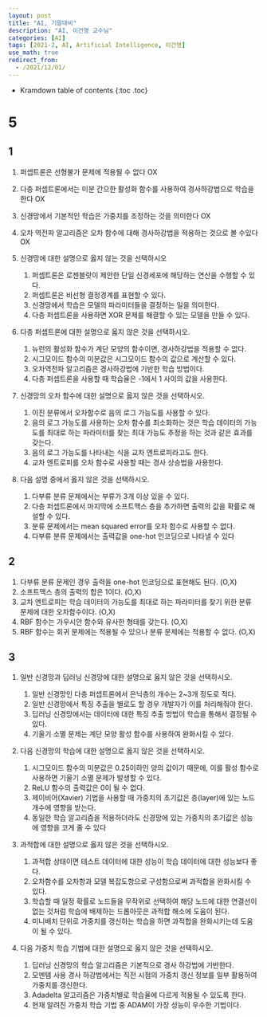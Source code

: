 ```yaml
---
layout: post
title: "AI, 기말대비"
description: "AI, 이건명 교수님"
categories: [AI]
tags: [2021-2, AI, Artificial Intelligence, 이건명]
use_math: true
redirect_from:
  - /2021/12/01/
---
```


* Kramdown table of contents
{:toc .toc}  


# 5

## 1

1. 퍼셉트론은 선형불가 문제에 적용될 수 없다 OX

2. 다층 퍼셉트론에서는 미분 간으한 활성화 함수를 사용하여 경사하강법으로 학습을 한다 OX

3. 신경망에서 기본적인 학습은 가중치를 조정하는 것을 의미한다 OX

4. 오차 역전파 알고리즘은 오차 함수에 대해 경사하강법을 적용하는 것으로 볼 수있다 OX

5. 신경망에 대한 설명으로 옳지 않는 것을 선택하시오
    1) 퍼셉트론은 로젠블랏이 제안한 단일 신경세포에 해당하는 연산을 수행할 수 있다.
    2) 퍼셉트론은 비선형 결정경계를 표현할 수 있다.
    3) 신경망에서 학습은 모델의 파라미터들을 결정하는 일을 의미한다.
    4) 다층 퍼셉트론을 사용하면 XOR 문제를 해결할 수 있는 모델을 만들 수 있다. 

6. 다층 퍼셉트론에 대한 설명으로 옳지 않은 것을 선택하시오.
    1) 뉴런의 활성화 함수가 계단 모양의 함수이면, 경사하강법을 적용할 수 없다. 
    2) 시그모이드 함수의 미분값은 시그모이드 함수의 값으로 계산할 수 있다.
    3) 오차역전파 알고리즘은 경사하강법에 기반한 학습 방법이다. 
    4) 다층 퍼셉트론을 사용할 때 학습율은 -1에서 1 사이의 값을 사용한다.

7. 신경망의 오차 함수에 대한 설명으로 옳지 않은 것을 선택하시오.
    1) 이진 분류에서 오차함수로 음의 로그 가능도를 사용할 수 있다.
    2) 음의 로그 가능도를 사용하는 오차 함수를 최소화하는 것은 학습 데이터의 가능도를 최대로 하는 파라미터를 찾는 최대 가능도 추정을 하는 것과 같은 효과를 갖는다. 
    3) 음의 로그 가능도를 나타내는 식을 교차 엔트로피라고도 한다. 
    4) 교차 엔트로피를 오차 함수로 사용할 때는 경사 상승법을 사용한다. 
    
8. 다음 설명 중에서 옳지 않은 것을 선택하시오.
    1) 다부류 분류 문제에서는 부류가 3개 이상 있을 수 있다.
    2) 다층 퍼셉트론에서 마지막에 소프트맥스 층을 추가하면 출력의 값을 확률로 해설할 수 있다.
    3) 분류 문제에서는 mean squared error를 오차 함수로 사용할 수 없다. 
    4) 다부류 분류 문제에서는 출력값을 one-hot 인코딩으로 나타낼 수 있다

## 2

1. 다부류 분류 문제인 경우 출력을 one-hot 인코딩으로 표현해도 된다. (O,X)
2. 소프트맥스 층의 출력의 합은 1이다. (O,X)
3. 교차 엔트로피는 학습 데이터의 가능도를 최대로 하는 파라미터를 찾기 위한 분류 문제에 대한 오차함수이다. (O,X) 
4. RBF 함수는 가우시안 함수와 유사한 형태를 갖는다. (O,X)
5. RBF 함수는 회귀 문제에는 적용될 수 있으나 분류 문제에는 적용할 수 없다. (O,X)


## 3

1. 일반 신경망과 딥러닝 신경망에 대한 설명으로 옳지 않은 것을 선택하시오.
    1) 일반 신경망인 다층 퍼셉트론에서 은닉층의 개수는 2~3개 정도로 적다. 
    2) 일반 신경망에서 특징 추출을 별로도 할 경우 개발자가 이를 처리해줘야 한다.
    3) 딥러닝 신경망에서는 데이터에 대한 특징 추출 방법이 학습을 통해서 결정될 수
있다. 
    4) 기울기 소멸 문제는 계단 모양 활성 함수를 사용하여 완화시킬 수 있다.

2. 다음 신경망의 학습에 대한 설명으로 옳지 않은 것을 선택하시오.
    1) 시그모이드 함수의 미분값은 0.25이하인 양의 값이기 때문에, 이를 활성 함수로 사용하면 기울기 소멸 문제가 발생할 수 있다.
    2) ReLU 함수의 출력값은 0이 될 수 없다.
    3) 제이비어(Xavier) 기법을 사용할 때 가중치의 초기값은 층(layer)에 있는 노드 개수에 영향을 받는다.
    4) 동일한 학습 알고리즘을 적용하더라도 신경망에 있는 가중치의 초기값은 성능에 영향을 코게 줄 수 있다

3. 과적합에 대한 설명으로 옳지 않은 것을 선택하시오. 
    1) 과적합 상태이면 테스트 데이터에 대한 성능이 학습 데이터에 대한 성능보다 좋다.
    2) 오차함수를 오차항과 모델 복잡도항으로 구성함으로써 과적합을 완화시킬 수 있다.
    3) 학습할 때 일정 확률로 노드들을 무작위로 선택하여 해당 노드에 대한 연결선이 없는 것처럼 학습에 배제하는 드롭아웃은 과적합 해소에 도움이 된다.
    4) 미니배치 단위로 가중치를 갱신하는 학습을 하면 과적합을 완화시키는데 도움이 될 수 있다.
4. 다음 가중치 학습 기법에 대한 설명으로 옳지 않은 것을 선택하시오.
    1) 딥러닝 신경망의 학습 알고리즘은 기본적으로 경사 하강법에 기반한다. 
    2) 모멘템 사용 경사 하강법에서는 직전 시점의 가중치 갱신 정보를 일부 활용하여 가중치를 갱신한다.
    3) Adadelta 알고리즘은 가중치별로 학습율에 다르게 적용될 수 있도록 한다.
    4) 현재 알려진 가중치 학습 기법 중 ADAM이 가장 성능이 우수한 기법이다.
